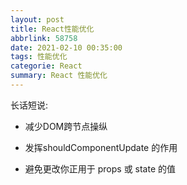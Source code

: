 ```yaml
---
layout: post
title: React性能优化
abbrlink: 58758
date: 2021-02-10 00:35:00
tags: 性能优化
categorie: React
summary: React 性能优化
---
```


长话短说:

- 减少DOM跨节点操纵
- 发挥shouldComponentUpdate 的作用

- 避免更改你正用于 props 或 state 的值

